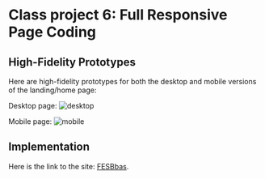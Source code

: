 # Class project 6: Full Responsive Page Coding

## High-Fidelity Prototypes

Here are high-fidelity prototypes for both the desktop and mobile versions of the landing/home page:

Desktop page:
![desktop](https://github.com/imlina00/HCI-2023-24/assets/92427754/b601dfca-7c98-435e-9330-16440ff72379)

Mobile page:
![mobile](https://github.com/imlina00/HCI-2023-24/assets/92427754/5bfd79dc-e986-499c-9214-da2ce0bbef17)

## Implementation

Here is the link to the site: [FESBbas](https://fesbbas.vercel.app/).
